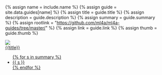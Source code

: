 <!-- {% assign page = site.works | where:"title", include.title | first %} -->

{% assign name = include.name %}
{% assign guide = site.data.guides[name] %}
{% assign title = guide.title %}
{% assign description = guide.description %}
{% assign summary = guide.summary %}
{% assign rootlink = "https://github.com/ml4a/ml4a-guides/tree/master/" %}
{% assign link = guide.link %}
{% assign thumb = guide.thumb %}


<div class="project">
	<a href="{{rootlink}}{{link}}">
		<img src="{{thumb}}">
		<div class="overlay">
			<div class="overlay_title">
				{{title}}
			</div>
<!-- 			<div class="overlay_description">
				{{description}}
			</div> -->
			<div class="overlay_summary">
				<ul>
				{% for s in summary %}
					<li>{{ s }}</li> 
				{% endfor %}			
				</ul>
			</div>
		</div>
	</a>
</div>